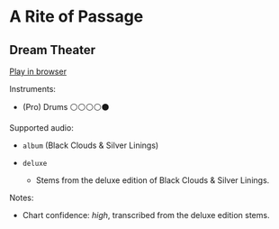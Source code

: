 # A Rite of Passage

## Dream Theater


[Play in browser](http://pages.cs.wisc.edu/~tolly/customs/dream-theater/a-rite-of-passage)

Instruments:

  * (Pro) Drums ⚪️⚪️⚪️⚪️⚫️

Supported audio:

  * `album` (Black Clouds & Silver Linings)

  * `deluxe`

    * Stems from the deluxe edition of Black Clouds & Silver Linings.

Notes:

  * Chart confidence: *high*, transcribed from the deluxe edition stems.

